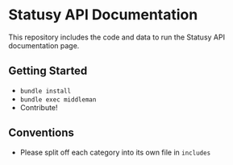 # Statusy API Documentation

This repository includes the code and data to run the Statusy API documentation page.

## Getting Started

* `bundle install`
* `bundle exec middleman`
* Contribute! 

## Conventions

* Please split off each category into its own file in `includes`

